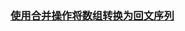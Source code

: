 ### [使用合并操作将数组转换为回文序列](https://leetcode-cn.com/problems/merge-operations-to-turn-array-into-a-palindrome)

